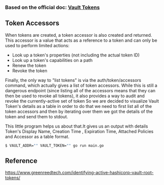 ### Based on the official doc: [Vault Tokens](https://www.vaultproject.io/docs/concepts/tokens) 
## Token Accessors
When tokens are created, a token accessor is also created and returned. This accessor is a value that acts as a reference to a token and can only be used to perform limited actions:

* Look up a token's properties (not including the actual token ID)
* Look up a token's capabilities on a path
* Renew the token
* Revoke the token

Finally, the only way to "list tokens" is via the auth/token/accessors command, which actually gives a list of token accessors. While this is still a dangerous endpoint (since listing all of the accessors means that they can then be used to revoke all tokens), it also provides a way to audit and revoke the currently-active set of token
So we are decided to visualize Vault Token's details as a table in order to do that we need to first list all of the token accessors and then by iterating over them we got the details of the token and send them to stdout.

This little program helps us about that.It gives us an output with details Token's Display Name, Creation Time , Expiration Time, Attached Policies and Accessor as a table format.

```bash
$ VAULT_ADDR="" VAULT_TOKEN="" go run main.go
```

## Reference
https://www.greenreedtech.com/identifying-active-hashicorp-vault-root-tokens/
